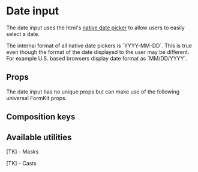 # Date input

The date input uses the html's [native date picker](https://developer.mozilla.org/en-US/docs/Web/HTML/Element/input/date) to allow users to easily
select a date.

<example
  name="Date input"
  file="/_content/examples/date-example/date-example"
  langs="vue">
</example>

<callout type="warning">
The internal format of all native date pickers is `YYYY-MM-DD`. This is true
even though the format of the date displayed to the user may be different. For example U.S. based browsers display date format as `MM/DD/YYYY`.
</callout>

## Props

The date input has no unique props but can make use of the following universal
FormKit props.

<reference-table>
</reference-table>

## Composition keys

<reference-table type="compositionKeys" primary="composition-key">
</reference-table>

## Available utilities

[TK] - Masks

[TK] - Casts

